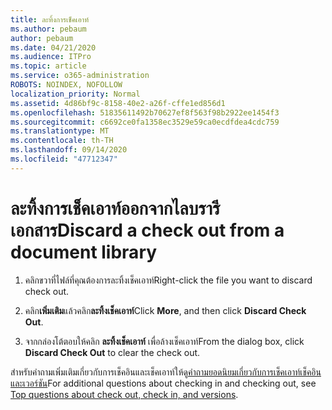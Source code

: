 ```yaml
---
title: ละทิ้งการเช็คเอาท์
ms.author: pebaum
author: pebaum
ms.date: 04/21/2020
ms.audience: ITPro
ms.topic: article
ms.service: o365-administration
ROBOTS: NOINDEX, NOFOLLOW
localization_priority: Normal
ms.assetid: 4d86bf9c-8158-40e2-a26f-cffe1ed856d1
ms.openlocfilehash: 51835611492b70627ef8f563f98b2922ee1454f3
ms.sourcegitcommit: c6692ce0fa1358ec3529e59ca0ecdfdea4cdc759
ms.translationtype: MT
ms.contentlocale: th-TH
ms.lasthandoff: 09/14/2020
ms.locfileid: "47712347"
---
```

# <a name="discard-a-check-out-from-a-document-library"></a><span data-ttu-id="8bd41-102">ละทิ้งการเช็คเอาท์ออกจากไลบรารีเอกสาร</span><span class="sxs-lookup"><span data-stu-id="8bd41-102">Discard a check out from a document library</span></span>

1. <span data-ttu-id="8bd41-103">คลิกขวาที่ไฟล์ที่คุณต้องการละทิ้งเช็คเอาท์</span><span class="sxs-lookup"><span data-stu-id="8bd41-103">Right-click the file you want to discard check out.</span></span>
    
2. <span data-ttu-id="8bd41-104">คลิก**เพิ่มเติม**แล้วคลิก**ละทิ้งเช็คเอาท์**</span><span class="sxs-lookup"><span data-stu-id="8bd41-104">Click **More**, and then click **Discard Check Out**.</span></span> 
    
3. <span data-ttu-id="8bd41-105">จากกล่องโต้ตอบให้คลิก **ละทิ้งเช็คเอาท์** เพื่อล้างเช็คเอาท์</span><span class="sxs-lookup"><span data-stu-id="8bd41-105">From the dialog box, click **Discard Check Out** to clear the check out.</span></span> 
    
<span data-ttu-id="8bd41-106">สำหรับคำถามเพิ่มเติมเกี่ยวกับการเช็คอินและเช็คเอาท์ให้ดู[คำถามยอดนิยมเกี่ยวกับการเช็คเอาท์เช็คอินและเวอร์ชัน](https://go.microsoft.com/fwlink/?linkid=2018786)</span><span class="sxs-lookup"><span data-stu-id="8bd41-106">For additional questions about checking in and checking out, see [Top questions about check out, check in, and versions](https://go.microsoft.com/fwlink/?linkid=2018786).</span></span>
  

